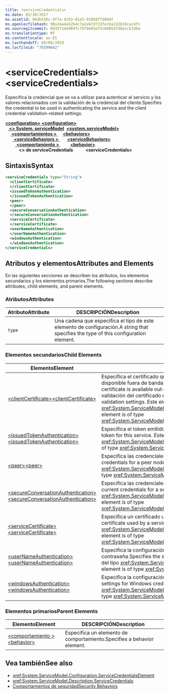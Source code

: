 ```yaml
---
title: <serviceCredentials>
ms.date: 03/30/2017
ms.assetid: 96db336c-4f7a-4193-81a5-910b8ffd804f
ms.openlocfilehash: 90a34a4a52b4c7a2e67d733fecba132818cac4fc
ms.sourcegitcommit: 093571de904fc7979e85ef3c048547d0accb1d8a
ms.translationtype: MT
ms.contentlocale: es-ES
ms.lasthandoff: 09/06/2019
ms.locfileid: "70399642"
---
```

# <a name="servicecredentials"></a><span data-ttu-id="e1b4d-101">\<serviceCredentials></span><span class="sxs-lookup"><span data-stu-id="e1b4d-101">\<serviceCredentials></span></span>
<span data-ttu-id="e1b4d-102">Especifica la credencial que se va a utilizar para autenticar el servicio y los valores relacionados con la validación de la credencial del cliente.</span><span class="sxs-lookup"><span data-stu-id="e1b4d-102">Specifies the credential to be used in authenticating the service and the client credential validation-related settings.</span></span>  
  
<span data-ttu-id="e1b4d-103">[ **\<configuration>** ](../configuration-element.md)</span><span class="sxs-lookup"><span data-stu-id="e1b4d-103">[**\<configuration>**](../configuration-element.md)</span></span>\
<span data-ttu-id="e1b4d-104">&nbsp;&nbsp;[ **\<> System. serviceModel**](system-servicemodel.md)</span><span class="sxs-lookup"><span data-stu-id="e1b4d-104">&nbsp;&nbsp;[**\<system.serviceModel>**](system-servicemodel.md)</span></span>\
<span data-ttu-id="e1b4d-105">&nbsp;&nbsp;&nbsp;&nbsp;[ **\<comportamientos >** ](behaviors.md)</span><span class="sxs-lookup"><span data-stu-id="e1b4d-105">&nbsp;&nbsp;&nbsp;&nbsp;[**\<behaviors>**](behaviors.md)</span></span>\
<span data-ttu-id="e1b4d-106">&nbsp;&nbsp;&nbsp;&nbsp;&nbsp;&nbsp;[ **\<serviceBehaviors >** ](servicebehaviors.md)</span><span class="sxs-lookup"><span data-stu-id="e1b4d-106">&nbsp;&nbsp;&nbsp;&nbsp;&nbsp;&nbsp;[**\<serviceBehaviors>**](servicebehaviors.md)</span></span>\
<span data-ttu-id="e1b4d-107">&nbsp;&nbsp;&nbsp;&nbsp;&nbsp;&nbsp;&nbsp;&nbsp;[ **\<comportamiento >** ](behavior-of-servicebehaviors.md)</span><span class="sxs-lookup"><span data-stu-id="e1b4d-107">&nbsp;&nbsp;&nbsp;&nbsp;&nbsp;&nbsp;&nbsp;&nbsp;[**\<behavior>**](behavior-of-servicebehaviors.md)</span></span>\
<span data-ttu-id="e1b4d-108">&nbsp;&nbsp;&nbsp;&nbsp;&nbsp;&nbsp;&nbsp;&nbsp;&nbsp;&nbsp; **\<> de serviceCredentials**</span><span class="sxs-lookup"><span data-stu-id="e1b4d-108">&nbsp;&nbsp;&nbsp;&nbsp;&nbsp;&nbsp;&nbsp;&nbsp;&nbsp;&nbsp;**\<serviceCredentials>**</span></span>  
  
## <a name="syntax"></a><span data-ttu-id="e1b4d-109">Sintaxis</span><span class="sxs-lookup"><span data-stu-id="e1b4d-109">Syntax</span></span>  
  
```xml  
<serviceCredentials type="String">
  <clientCertificate>
  </clientCertificate>
  <issuedTokenAuthentication>
  </issuedTokenAuthentication>
  <peer>
  </peer>
  <secureConversationAuthentication>
  </secureConversationAuthentication>
  <serviceCertificate>
  </serviceCertificate>
  <userNameAuthentication>
  </userNameAuthentication>
  <windowsAuthentication>
  </windowsAuthentication>
</serviceCredentials>
```  
  
## <a name="attributes-and-elements"></a><span data-ttu-id="e1b4d-110">Atributos y elementos</span><span class="sxs-lookup"><span data-stu-id="e1b4d-110">Attributes and Elements</span></span>  
 <span data-ttu-id="e1b4d-111">En las siguientes secciones se describen los atributos, los elementos secundarios y los elementos primarios.</span><span class="sxs-lookup"><span data-stu-id="e1b4d-111">The following sections describe attributes, child elements, and parent elements.</span></span>  
  
### <a name="attributes"></a><span data-ttu-id="e1b4d-112">Atributos</span><span class="sxs-lookup"><span data-stu-id="e1b4d-112">Attributes</span></span>  
  
|<span data-ttu-id="e1b4d-113">Atributo</span><span class="sxs-lookup"><span data-stu-id="e1b4d-113">Attribute</span></span>|<span data-ttu-id="e1b4d-114">DESCRIPCIÓN</span><span class="sxs-lookup"><span data-stu-id="e1b4d-114">Description</span></span>|  
|---------------|-----------------|  
|`type`|<span data-ttu-id="e1b4d-115">Una cadena que especifica el tipo de este elemento de configuración.</span><span class="sxs-lookup"><span data-stu-id="e1b4d-115">A string that specifies the type of this configuration element.</span></span>|  
  
### <a name="child-elements"></a><span data-ttu-id="e1b4d-116">Elementos secundarios</span><span class="sxs-lookup"><span data-stu-id="e1b4d-116">Child Elements</span></span>  
  
|<span data-ttu-id="e1b4d-117">Elemento</span><span class="sxs-lookup"><span data-stu-id="e1b4d-117">Element</span></span>|<span data-ttu-id="e1b4d-118">DESCRIPCIÓN</span><span class="sxs-lookup"><span data-stu-id="e1b4d-118">Description</span></span>|  
|-------------|-----------------|  
|[<span data-ttu-id="e1b4d-119">\<clientCertificate></span><span class="sxs-lookup"><span data-stu-id="e1b4d-119">\<clientCertificate></span></span>](clientcertificate-of-servicecredentials.md)|<span data-ttu-id="e1b4d-120">Especifica el certificado que se va a usar cuando el certificado de cliente está disponible fuera de banda.</span><span class="sxs-lookup"><span data-stu-id="e1b4d-120">Specifies the certificate to be used when the client certificate is available out-of-band.</span></span> <span data-ttu-id="e1b4d-121">Este elemento también especifica los valores de validación del certificado de cliente.</span><span class="sxs-lookup"><span data-stu-id="e1b4d-121">This element also specifies client certificate validation settings.</span></span> <span data-ttu-id="e1b4d-122">Este elemento es del tipo <xref:System.ServiceModel.Configuration.X509InitiatorCertificateServiceElement>.</span><span class="sxs-lookup"><span data-stu-id="e1b4d-122">This element is of type <xref:System.ServiceModel.Configuration.X509InitiatorCertificateServiceElement>.</span></span>|  
|[<span data-ttu-id="e1b4d-123">\<issuedTokenAuthentication></span><span class="sxs-lookup"><span data-stu-id="e1b4d-123">\<issuedTokenAuthentication></span></span>](issuedtokenauthentication-of-servicecredentials.md)|<span data-ttu-id="e1b4d-124">Especifica el token emitido actualmente para este servicio.</span><span class="sxs-lookup"><span data-stu-id="e1b4d-124">Specifies the current issued token for this service.</span></span> <span data-ttu-id="e1b4d-125">Este elemento es del tipo <xref:System.ServiceModel.Configuration.IssuedTokenServiceElement>.</span><span class="sxs-lookup"><span data-stu-id="e1b4d-125">This element is of type <xref:System.ServiceModel.Configuration.IssuedTokenServiceElement>.</span></span>|  
|[<span data-ttu-id="e1b4d-126">\<peer></span><span class="sxs-lookup"><span data-stu-id="e1b4d-126">\<peer></span></span>](peer-of-servicecredentials.md)|<span data-ttu-id="e1b4d-127">Especifica las credenciales actuales de un nodo del mismo nivel.</span><span class="sxs-lookup"><span data-stu-id="e1b4d-127">Specifies the current credentials for a peer node.</span></span> <span data-ttu-id="e1b4d-128">Este elemento es del tipo <xref:System.ServiceModel.Configuration.PeerCredentialElement>.</span><span class="sxs-lookup"><span data-stu-id="e1b4d-128">This element is of type <xref:System.ServiceModel.Configuration.PeerCredentialElement>.</span></span>|  
|[<span data-ttu-id="e1b4d-129">\<secureConversationAuthentication></span><span class="sxs-lookup"><span data-stu-id="e1b4d-129">\<secureConversationAuthentication></span></span>](secureconversationauthentication-of-servicecredential.md)|<span data-ttu-id="e1b4d-130">Especifica las credenciales actuales para una conversación segura.</span><span class="sxs-lookup"><span data-stu-id="e1b4d-130">Specifies the current credentials for a secure conversation.</span></span> <span data-ttu-id="e1b4d-131">Este elemento es del tipo <xref:System.ServiceModel.Configuration.SecureConversationServiceElement>.</span><span class="sxs-lookup"><span data-stu-id="e1b4d-131">This element is of type <xref:System.ServiceModel.Configuration.SecureConversationServiceElement>.</span></span>|  
|[<span data-ttu-id="e1b4d-132">\<serviceCertificate></span><span class="sxs-lookup"><span data-stu-id="e1b4d-132">\<serviceCertificate></span></span>](servicecertificate-of-servicecredentials.md)|<span data-ttu-id="e1b4d-133">Especifica un certificado utilizado por un servicio para identificarse.</span><span class="sxs-lookup"><span data-stu-id="e1b4d-133">Specifies a certificate used by a service to identify itself.</span></span> <span data-ttu-id="e1b4d-134">Este elemento es del tipo <xref:System.ServiceModel.Configuration.X509RecipientCertificateServiceElement>.</span><span class="sxs-lookup"><span data-stu-id="e1b4d-134">This element is of type <xref:System.ServiceModel.Configuration.X509RecipientCertificateServiceElement>.</span></span>|  
|[<span data-ttu-id="e1b4d-135">\<userNameAuthentication></span><span class="sxs-lookup"><span data-stu-id="e1b4d-135">\<userNameAuthentication></span></span>](usernameauthentication.md)|<span data-ttu-id="e1b4d-136">Especifica la configuración para la validación del nombre de usuario y de la contraseña.</span><span class="sxs-lookup"><span data-stu-id="e1b4d-136">Specifies the settings for username password validation.</span></span> <span data-ttu-id="e1b4d-137">Este elemento es del tipo <xref:System.ServiceModel.Configuration.UserNameServiceElement>.</span><span class="sxs-lookup"><span data-stu-id="e1b4d-137">This element is of type <xref:System.ServiceModel.Configuration.UserNameServiceElement>.</span></span>|  
|[<span data-ttu-id="e1b4d-138">\<windowsAuthentication></span><span class="sxs-lookup"><span data-stu-id="e1b4d-138">\<windowsAuthentication></span></span>](windowsauthentication-of-servicecredentials.md)|<span data-ttu-id="e1b4d-139">Especifica la configuración para la validación de credencial de Windows.</span><span class="sxs-lookup"><span data-stu-id="e1b4d-139">Specifies the settings for Windows credential validation.</span></span> <span data-ttu-id="e1b4d-140">Este elemento es del tipo <xref:System.ServiceModel.Configuration.WindowsServiceElement>.</span><span class="sxs-lookup"><span data-stu-id="e1b4d-140">This element is of type <xref:System.ServiceModel.Configuration.WindowsServiceElement>.</span></span>|  
  
### <a name="parent-elements"></a><span data-ttu-id="e1b4d-141">Elementos primarios</span><span class="sxs-lookup"><span data-stu-id="e1b4d-141">Parent Elements</span></span>  
  
|<span data-ttu-id="e1b4d-142">Elemento</span><span class="sxs-lookup"><span data-stu-id="e1b4d-142">Element</span></span>|<span data-ttu-id="e1b4d-143">DESCRIPCIÓN</span><span class="sxs-lookup"><span data-stu-id="e1b4d-143">Description</span></span>|  
|-------------|-----------------|  
|[<span data-ttu-id="e1b4d-144">\<comportamiento ></span><span class="sxs-lookup"><span data-stu-id="e1b4d-144">\<behavior></span></span>](behavior-of-endpointbehaviors.md)|<span data-ttu-id="e1b4d-145">Especifica un elemento de comportamiento.</span><span class="sxs-lookup"><span data-stu-id="e1b4d-145">Specifies a behavior element.</span></span>|  
  
## <a name="see-also"></a><span data-ttu-id="e1b4d-146">Vea también</span><span class="sxs-lookup"><span data-stu-id="e1b4d-146">See also</span></span>

- <xref:System.ServiceModel.Configuration.ServiceCredentialsElement>
- <xref:System.ServiceModel.Description.ServiceCredentials>
- [<span data-ttu-id="e1b4d-147">Comportamientos de seguridad</span><span class="sxs-lookup"><span data-stu-id="e1b4d-147">Security Behaviors</span></span>](../../../wcf/feature-details/security-behaviors-in-wcf.md)
